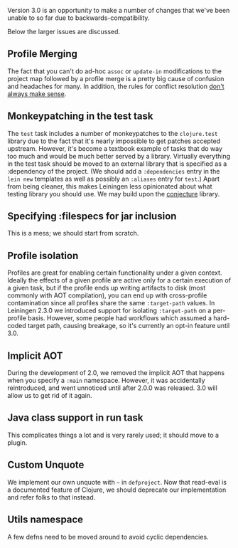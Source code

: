 Version 3.0 is an opportunity to make a number of changes that we've
been unable to so far due to backwards-compatibility.

Below the larger issues are discussed.

## Profile Merging

The fact that you can't do ad-hoc `assoc` or `update-in` modifications
to the project map followed by a profile merge is a pretty big cause
of confusion and headaches for many. In addition, the rules for
conflict resolution
[don't always make sense](https://github.com/technomancy/leiningen/issues/878).

## Monkeypatching in the test task

The `test` task includes a number of monkeypatches to the
`clojure.test` library due to the fact that it's nearly impossible to
get patches accepted upstream. However, it's become a textbook example
of tasks that do way too much and would be much better served by a
library. Virtually everything in the test task should be moved to an
external library that is specified as a :dependency of the
project. (We should add a `:dependencies` entry in the `lein new`
templates as well as possibly an `:aliases` entry for `test`.) Apart
from being cleaner, this makes Leiningen less opinionated about what
testing library you should use. We may build upon the
[conjecture](https://github.com/pjstadig/conjecture) library.

## Specifying :filespecs for jar inclusion

This is a mess; we should start from scratch.

## Profile isolation

Profiles are great for enabling certain functionality under a given
context. Ideally the effects of a given profile are active only for a
certain execution of a given task, but if the profile ends up writing
artifacts to disk (most commonly with AOT compilation), you can end up
with cross-profile contamination since all profiles share the same
`:target-path` values. In Leiningen 2.3.0 we introduced support for
isolating `:target-path` on a per-profile basis. However, some people
had workflows which assumed a hard-coded target path, causing
breakage, so it's currently an opt-in feature until 3.0.

## Implicit AOT

During the development of 2.0, we removed the implicit AOT that
happens when you specify a `:main` namespace. However, it was
accidentally reintroduced, and went unnoticed until after 2.0.0 was
released. 3.0 will allow us to get rid of it again.

## Java class support in run task

This complicates things a lot and is very rarely used; it should move
to a plugin.

## Custom Unquote

We implement our own unquote with `~` in `defproject`. Now that
read-eval is a documented feature of Clojure, we should deprecate our
implementation and refer folks to that instead.

## Utils namespace

A few defns need to be moved around to avoid cyclic dependencies.
